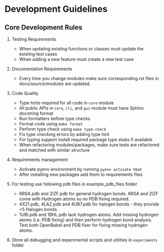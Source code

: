# Development Guidelines

## Core Development Rules

1. Testing Requirements

    - When updating existing functions or classes must update the existing test cases
    - When adding a new feature must create a new test case

2.  Documentation Requirements

    - Every time you change modules make sure corresponding.rst files in docs/source/modules are updated.

3. Code Quality

   - Type hints required for all code in `core` module
   - All public APIs in `core`, `cli`, and `gui` module must have Sphinx docstring format
   - Run formatters before type checks
   - Format code using `make format`
   - Perform type check using `make type-check`
   - Fix type checking errors by adding type hint
   - For typing support install required package type stubs if available
   - When refactoring modules/packages, make sure tests are refactored and matched with similar structure

4. Requirements management

    - Activate pyenv environment by running `pyenv activate hbat`
    - After installing new packages add them to requirements files

5. For testing use following pdb files in example_pdb_files folder
    - 6RSA.pdb and 2IZF.pdb for general hydrogen bonds. 6RSA and 2IZF come with Hydrogen atoms so no PDB fixing required.
    - 4X21.pdb, 4LAZ.pdb and 4UB7.pdb for halogen bonds - they provide <5 Halogen bonds.
    - 1UBI.pdb and 1BHL.pdb lack hydrogen atoms. Add missing hydrogen atoms (i.e. PDB fixing) and then perform hydrogen bond analysis. Test both OpenBabel and PDB fixer for fixing missing hydrogen atoms.

6. Store all debugging and experimental scripts and utilities in `experiments` folder
